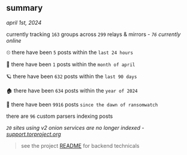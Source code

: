 
## summary
_april 1st, 2024_

currently tracking `163` groups across `299` relays & mirrors - _`76` currently online_

⏲ there have been `5` posts within the `last 24 hours`

🦈 there have been `1` posts within the `month of april`

🪐 there have been `632` posts within the `last 90 days`

🏚 there have been `634` posts within the `year of 2024`

🦕 there have been `9916` posts `since the dawn of ransomwatch`

there are `96` custom parsers indexing posts

_`20` sites using v2 onion services are no longer indexed - [support.torproject.org](https://support.torproject.org/onionservices/v2-deprecation/)_

> see the project [README](https://github.com/joshhighet/ransomwatch#ransomwatch--) for backend technicals
